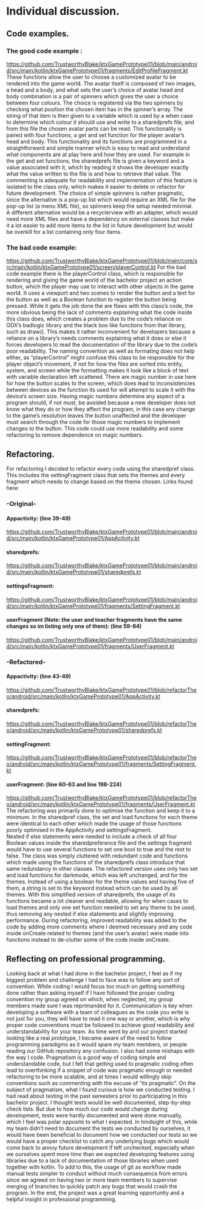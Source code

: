 # Individual discussion.
## Code examples.
### The good code example :
https://github.com/TrustworthyBlake/ktxGamePrototype01/blob/main/android/src/main/kotlin/ktxGamePrototype01/fragments/EditProfileFragment.kt
These functions allow the user to choose a customized avatar to be rendered into the game world. 
The avatar itself is composed of two images, a head and a body, and what sets the user’s choice of avatar head and body combination is a pair of spinners which gives the user a choice between four colours. 
The choice is registered via the two spinners by checking what position the chosen item has in the spinner’s array. 
The string of that item is then given to a variable which is used by a when case to determine which colour it should use and write to a sharedprefs file, and from this file the chosen avatar parts can be read. 
This functionality is paired with four functions, a get and set function for the player avatar’s head and body. 
This functionality and its functions are programmed in a straightforward and simple manner which is easy to read and understand what components are at play here and how they are used. 
For example in the get and set functions, the sharedprefs file is given a keyword and a value associated with it, which by reading it shows the developer exactly what the value written to the file is and how to retrieve that value. 
The commenting is adequate for readability and implementation of this feature is isolated to the class only, which makes it easier to delete or refactor for future development. 
The choice of simple spinners is rather pragmatic, since the alternative is a pop-up list which would require an XML file for the pop-up list (a menu XML file), so spinners keep the setup needed minimal. 
A different alternative would be a recyclerview with an adapter, which would need more XML files and have a dependency on external classes but make it a lot easier to add more items to the list in future development but would be overkill for a list containing only four items. 

### The bad code example:
https://github.com/TrustworthyBlake/ktxGamePrototype01/blob/main/core/src/main/kotlin/ktxGamePrototype01/screen/playerControl.kt
For the bad code example there is  the playerControl class, which is responsible for rendering and giving the game world of the bachelor project an action button, which the player may use to interact with other objects in the game world. 
It uses a viewport and two scenes to render the button and a text for the button as well as a Boolean function to register the button being pressed. 
While it gets the job done the are flaws with this class’s code, the more obvious being the lack of comments explaining what the code inside this class does, which creates a problem due to the code’s reliance on GDX’s badlogic library and the black box like functions from that library, such as draw(). 
This makes it rather inconvenient for developers because a reliance on a library’s needs comments explaining what it does or else it forces developers to read the documentation of the library due to the code’s poor readability. 
The naming convention as well as formating does not help either, as “playerControl” might confuse this class to be responsible for the player object’s movement, if not for how the files are sorted into entity, system, and screen while the formatting makes it look like a block of text with variable declaration left scattered. 
There are magic number in use here for how the button scales to the screen, which does lead to inconsistencies between devices as the function its used for will attempt to scale it with the device’s screen size. Having magic numbers determine any aspect of a program should, if not must, be avoided because a new developer does not know what they do or how they affect the program, in this case any change to the game’s resolution leaves the button unaffected and the developer must search through the code for those magic numbers to implement changes to the button. 
This code could use more readability and some refactoring to remove dependence on magic numbers.

## Refactoring.
For refactoring I decided to refactor every code using the sharedpref class. 
This includes the settingFragment class that sets the themes and every fragment which needs to change based on the theme chosen. Links found here:
### -Original-
#### Appactivity: (line 39-49)
https://github.com/TrustworthyBlake/ktxGamePrototype01/blob/main/android/src/main/kotlin/ktxGamePrototype01/AppActivity.kt
#### sharedprefs:
https://github.com/TrustworthyBlake/ktxGamePrototype01/blob/main/android/src/main/kotlin/ktxGamePrototype01/sharedprefs.kt
#### settingsFragment:
https://github.com/TrustworthyBlake/ktxGamePrototype01/blob/main/android/src/main/kotlin/ktxGamePrototype01/fragments/SettingFragment.kt
#### userFragment (Note: the user and teacher fragments have the same changes so im listing only one of them): (line 59-84)
https://github.com/TrustworthyBlake/ktxGamePrototype01/blob/main/android/src/main/kotlin/ktxGamePrototype01/fragments/UserFragment.kt

### -Refactored-
#### Appactivity: (line 43-49)
https://github.com/TrustworthyBlake/ktxGamePrototype01/blob/refactorTheo/android/src/main/kotlin/ktxGamePrototype01/AppActivity.kt
#### sharedprefs:
https://github.com/TrustworthyBlake/ktxGamePrototype01/blob/refactorTheo/android/src/main/kotlin/ktxGamePrototype01/sharedprefs.kt
#### settingFragment:
https://github.com/TrustworthyBlake/ktxGamePrototype01/blob/refactorTheo/android/src/main/kotlin/ktxGamePrototype01/fragments/SettingFragment.kt
#### userFragment: (line 60-63 and line 198-224)
https://github.com/TrustworthyBlake/ktxGamePrototype01/blob/refactorTheo/android/src/main/kotlin/ktxGamePrototype01/fragments/UserFragment.kt
The refactoring was primarily done to optimise the function and keep it to a minimum. 
In the sharedpref class, the set and load functions for each theme were identical to each other which made the usage of those functions poorly optimised in the AppActivity and settingsFragment.  
Nested if else statements were needed to include a check of all four Boolean values inside the sharedpreference file and the settings fragment would have to use several functions to set one bool to true and the rest to false. 
The class was simply cluttered with redundant code and functions which made using the functions of the sharedprefs class introduce that same redundancy in other classes. 
The refactored version uses only two set and load functions for darkmode, which was left unchanged, and for the themes. 
Instead of using a boolean for the theme values and having five of them, a string is set to the keyword instead which can be used by all themes. 
With this simplified version of sharedprefs, the usage of its functions became a lot cleaner and readable, allowing for when cases to load themes and only one set function needed to set any theme to be used, thus removing any nested if else statements and slightly improving performance. 
During refactoring, improved readability was added to the code by adding more comments where I deemed necessary and any code inside onCreate related to themes (and the user’s avatar) were made into functions instead to de-clutter some of the code inside onCreate.

## Reflecting on professional programming.
Looking back at what I had done in the bachelor project, I feel as if my biggest problem and challenge I had to face was to follow any sort of convention. 
While coding I would focus too much on getting something done rather than asking myself if I have followed the proper coding convention my group agreed on which, when neglected, my group members made sure I was reprimanded for it. 
Communication is key when developing a software with a team of colleagues as the code you write is not just for you, they will have to read it one way or another, which is why proper code conventions must be followed to achieve good readability and understandability for your team.
As time went by and our project started looking like a real prototype, I became aware of the need to follow programming paradigms as it would spare my team members, or people reading our GitHub repository any confusion.
I also had some mishaps with the way I code. 
Pragmatism is a good way of coding simple and understandable code, but I felt that getting used to pragmatic coding often lead to overthinking if a snippet of code was pragmatic enough or needed refactoring to be more scalable, and at times I would willingly skip conventions such as commenting with the excuse of “its pragmatic”. 
On the subject of pragmatism, what I found curious is how we conducted testing. I had read about testing in the past semesters prior to participating in this bachelor project. 
I thought tests would be well documented, step-by-step check lists. 
But due to how much our code would change during development, tests were hardly documented and were done manually, which I feel was polar opposite to what I expected. 
In hindsight of this, while my team didn’t need to document the tests we conducted by ourselves, it would have been beneficial to document how we conducted our tests so we would have a proper checklist to catch any underlying bugs which would come back to annoy future development if left unchecked, especially when we ourselves spent more time than we expected developing features using libraries due to a lack of documentation of those libraries when used together with kotlin.
To add to this, the usage of git as workflow made manual tests simpler to conduct without much consequence from errors since we agreed on having two or more team members to supervise merging of branches to quickly patch any bugs that would crash the program. 
In the end, the project was a great learning opportunity and a helpful insight in professional programming. 
